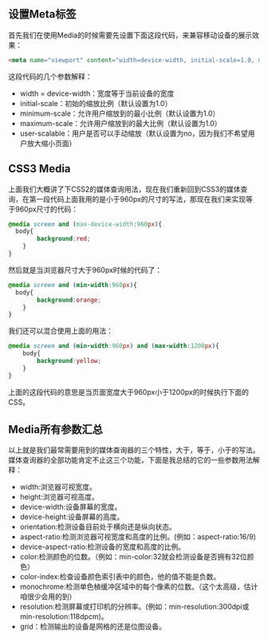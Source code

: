 ## 设置Meta标签

首先我们在使用Media的时候需要先设置下面这段代码，来兼容移动设备的展示效果：
``` html
<meta name="viewport" content="width=device-width, initial-scale=1.0, maximum-scale=1.0, user-scalable=no">
```
这段代码的几个参数解释：
- width = device-width：宽度等于当前设备的宽度
- initial-scale：初始的缩放比例（默认设置为1.0）  
- minimum-scale：允许用户缩放到的最小比例（默认设置为1.0）    
- maximum-scale：允许用户缩放到的最大比例（默认设置为1.0）   
- user-scalable：用户是否可以手动缩放（默认设置为no，因为我们不希望用户放大缩小页面） 


## CSS3 Media

上面我们大概讲了下CSS2的媒体查询用法，现在我们重新回到CSS3的媒体查询，在第一段代码上面我用的是小于960px的尺寸的写法，那现在我们来实现等于960px尺寸的代码：
``` css
@media screen and (max-device-width:960px){
  body{
        background:red;
    }
}
```

然后就是当浏览器尺寸大于960px时候的代码了：
``` css
@media screen and (min-width:960px){
  body{
        background:orange;
    }
}
```

我们还可以混合使用上面的用法：
``` css
@media screen and (min-width:960px) and (max-width:1200px){
    body{
        background:yellow;
    }
}
```

上面的这段代码的意思是当页面宽度大于960px小于1200px的时候执行下面的CSS。

## Media所有参数汇总

以上就是我们最常需要用到的媒体查询器的三个特性，大于，等于，小于的写法。媒体查询器的全部功能肯定不止这三个功能，下面是我总结的它的一些参数用法解释：
- width:浏览器可视宽度。
- height:浏览器可视高度。
- device-width:设备屏幕的宽度。
- device-height:设备屏幕的高度。
- orientation:检测设备目前处于横向还是纵向状态。
- aspect-ratio:检测浏览器可视宽度和高度的比例。(例如：aspect-ratio:16/9)
- device-aspect-ratio:检测设备的宽度和高度的比例。
- color:检测颜色的位数。（例如：min-color:32就会检测设备是否拥有32位颜色）
- color-index:检查设备颜色索引表中的颜色，他的值不能是负数。
- monochrome:检测单色楨缓冲区域中的每个像素的位数。（这个太高级，估计咱很少会用的到）
- resolution:检测屏幕或打印机的分辨率。(例如：min-resolution:300dpi或min-resolution:118dpcm)。
- grid：检测输出的设备是网格的还是位图设备。